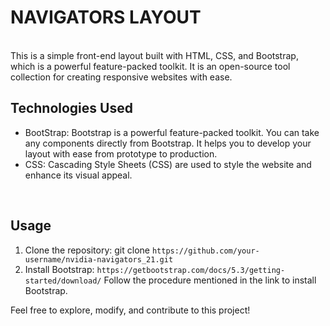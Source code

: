 # NAVIGATORS LAYOUT
<br>
This is a simple front-end layout built with HTML, CSS, and Bootstrap, which is a powerful feature-packed toolkit. It is an open-source tool collection for creating responsive websites with ease.
<br>

## Technologies Used
- BootStrap: Bootstrap is a powerful feature-packed toolkit. You can take any components directly from Bootstrap. It helps you to develop your layout with ease from prototype to production.
- CSS: Cascading Style Sheets (CSS) are used to style the website and enhance its visual appeal.
<br>


## Usage
1. Clone the repository: git clone `https://github.com/your-username/nvidia-navigators_21.git`
2. Install Bootstrap: `https://getbootstrap.com/docs/5.3/getting-started/download/` Follow the procedure mentioned in the link to install Bootstrap.

Feel free to explore, modify, and contribute to this project! 

